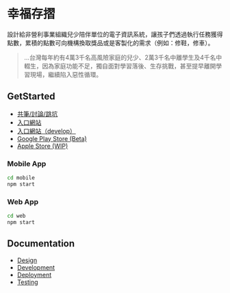 # 幸福存摺

設計給非營利事業組織兒少陪伴單位的電子資訊系統，讓孩子們透過執行任務獲得點數，累積的點數可向機構換取獎品或是客製化的需求（例如：修鞋，修車）。

> ...台灣每年約有4萬3千名高風險家庭的兒少、2萬3千名中離學生及4千名中輟生，因為家庭功能不足，獨自面對學習落後、生存挑戰，甚至提早離開學習現場，繼續陷入惡性循環。

## GetStarted

- [共筆/討論/跳坑](https://g0v.hackmd.io/hYxXZzK0TW6S6cD2mpSWdQ)
- [入口網站](https://www.piggybankofhappiness.org/)
- [入口網站（develop）](https://develop.piggybankofhappiness.org/)
- [Google Play Store (Beta)](https://play.google.com/store/apps/details?id=cloud.goldax.piggy_bank_of_happiness&hl=zh_TW)
- [Apple Store (WIP)]()

### Mobile App

```bash
cd mobile
npm start
```

### Web App

```bash
cd web
npm start
```

## Documentation

- [Design](./documentation/Design.md)
- [Development](./documentation/Development.md)
- [Deployment](./documentation/Deployment.md)
- [Testing](./documentation/Testing.md)
